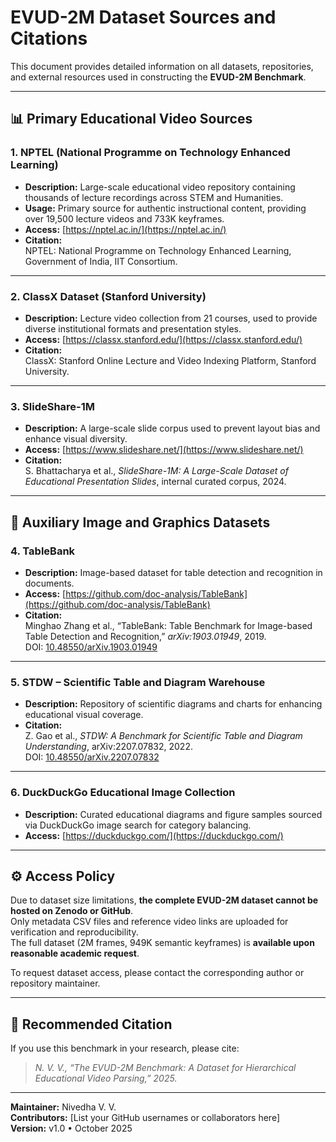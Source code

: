 # EVUD-2M Dataset Sources and Citations

This document provides detailed information on all datasets, repositories, and external resources used in constructing the **EVUD-2M Benchmark**.

---

## 📊 Primary Educational Video Sources

### 1. NPTEL (National Programme on Technology Enhanced Learning)
- **Description:** Large-scale educational video repository containing thousands of lecture recordings across STEM and Humanities.
- **Usage:** Primary source for authentic instructional content, providing over 19,500 lecture videos and 733K keyframes.
- **Access:** [https://nptel.ac.in/](https://nptel.ac.in/)
- **Citation:**  
  NPTEL: National Programme on Technology Enhanced Learning, Government of India, IIT Consortium.

---

### 2. ClassX Dataset (Stanford University)
- **Description:** Lecture video collection from 21 courses, used to provide diverse institutional formats and presentation styles.  
- **Access:** [https://classx.stanford.edu/](https://classx.stanford.edu/)
- **Citation:**  
  ClassX: Stanford Online Lecture and Video Indexing Platform, Stanford University.

---

### 3. SlideShare-1M
- **Description:** A large-scale slide corpus used to prevent layout bias and enhance visual diversity.  
- **Access:** [https://www.slideshare.net/](https://www.slideshare.net/)
- **Citation:**  
  S. Bhattacharya et al., *SlideShare-1M: A Large-Scale Dataset of Educational Presentation Slides*, internal curated corpus, 2024.

---

## 🧩 Auxiliary Image and Graphics Datasets

### 4. TableBank
- **Description:** Image-based dataset for table detection and recognition in documents.
- **Access:** [https://github.com/doc-analysis/TableBank](https://github.com/doc-analysis/TableBank)
- **Citation:**  
  Minghao Zhang et al., “TableBank: Table Benchmark for Image-based Table Detection and Recognition,” *arXiv:1903.01949*, 2019.  
  DOI: [10.48550/arXiv.1903.01949](https://doi.org/10.48550/arXiv.1903.01949)

---

### 5. STDW – Scientific Table and Diagram Warehouse
- **Description:** Repository of scientific diagrams and charts for enhancing educational visual coverage.
- **Citation:**  
  Z. Gao et al., *STDW: A Benchmark for Scientific Table and Diagram Understanding*, arXiv:2207.07832, 2022.  
  DOI: [10.48550/arXiv.2207.07832](https://doi.org/10.48550/arXiv.2207.07832)

---

### 6. DuckDuckGo Educational Image Collection
- **Description:** Curated educational diagrams and figure samples sourced via DuckDuckGo image search for category balancing.  
- **Access:** [https://duckduckgo.com/](https://duckduckgo.com/)

---

## ⚙️ Access Policy

Due to dataset size limitations, **the complete EVUD-2M dataset cannot be hosted on Zenodo or GitHub**.  
Only metadata CSV files and reference video links are uploaded for verification and reproducibility.  
The full dataset (2M frames, 949K semantic keyframes) is **available upon reasonable academic request**.

To request dataset access, please contact the corresponding author or repository maintainer.

---

## 🧠 Recommended Citation

If you use this benchmark in your research, please cite:

> *N. V. V., “The EVUD-2M Benchmark: A Dataset for Hierarchical Educational Video Parsing,” 2025.*

---

**Maintainer:** Nivedha V. V.  
**Contributors:** [List your GitHub usernames or collaborators here]  
**Version:** v1.0 • October 2025
